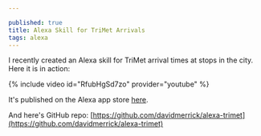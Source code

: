 ```yaml
---

published: true
title: Alexa Skill for TriMet Arrivals
tags: alexa
---
```

I recently created an Alexa skill for TriMet arrival times at stops in the city. 
Here it is in action:

{% include video id="RfubHgSd7zo" provider="youtube" %}

It's published on the Alexa app store [here](https://www.amazon.com/David-Merrick-Portland-Bus/dp/B01NB9LCZK/ref=sr_1_1?s=digital-skills&ie=UTF8&qid=1495206264&sr=1-1&keywords=portland+bus).

And here's GitHub repo: [https://github.com/davidmerrick/alexa-trimet](https://github.com/davidmerrick/alexa-trimet)

